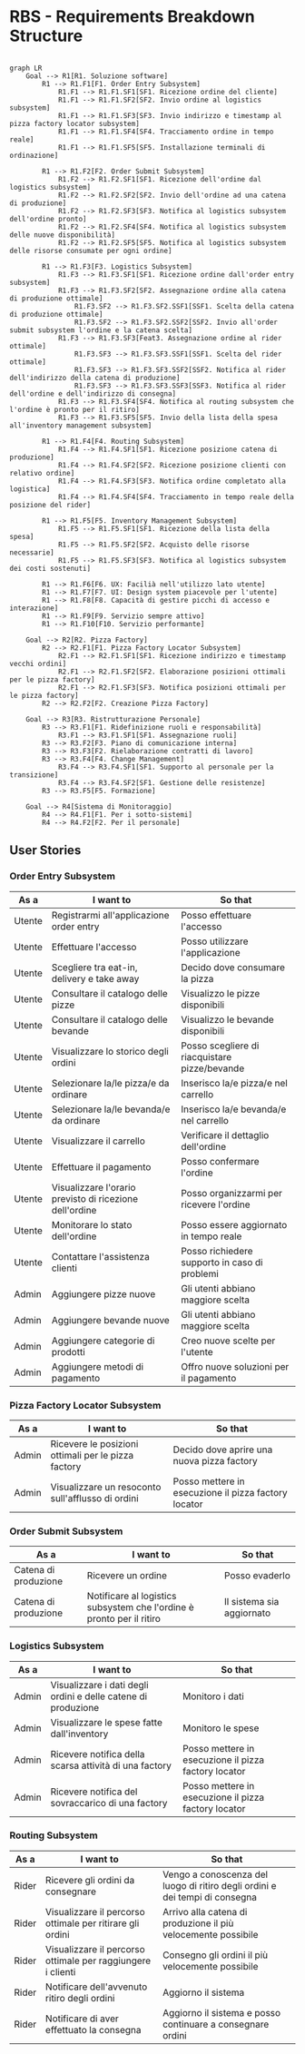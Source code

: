 # RBS - Requirements Breakdown Structure

```mermaid

graph LR
    Goal --> R1[R1. Soluzione software]
        R1 --> R1.F1[F1. Order Entry Subsystem]
            R1.F1 --> R1.F1.SF1[SF1. Ricezione ordine del cliente]
            R1.F1 --> R1.F1.SF2[SF2. Invio ordine al logistics subsystem]
            R1.F1 --> R1.F1.SF3[SF3. Invio indirizzo e timestamp al pizza factory locator subsystem]
            R1.F1 --> R1.F1.SF4[SF4. Tracciamento ordine in tempo reale]
            R1.F1 --> R1.F1.SF5[SF5. Installazione terminali di ordinazione]
            
        R1 --> R1.F2[F2. Order Submit Subsystem]
            R1.F2 --> R1.F2.SF1[SF1. Ricezione dell'ordine dal logistics subsystem]
            R1.F2 --> R1.F2.SF2[SF2. Invio dell'ordine ad una catena di produzione]
            R1.F2 --> R1.F2.SF3[SF3. Notifica al logistics subsystem dell'ordine pronto]
            R1.F2 --> R1.F2.SF4[SF4. Notifica al logistics subsystem delle nuove disponibilità]
            R1.F2 --> R1.F2.SF5[SF5. Notifica al logistics subsystem delle risorse consumate per ogni ordine]
            
        R1 --> R1.F3[F3. Logistics Subsystem]
            R1.F3 --> R1.F3.SF1[SF1. Ricezione ordine dall'order entry subsystem]
            R1.F3 --> R1.F3.SF2[SF2. Assegnazione ordine alla catena di produzione ottimale]
                R1.F3.SF2 --> R1.F3.SF2.SSF1[SSF1. Scelta della catena di produzione ottimale]
                R1.F3.SF2 --> R1.F3.SF2.SSF2[SSF2. Invio all'order submit subsystem l'ordine e la catena scelta]
            R1.F3 --> R1.F3.SF3[Feat3. Assegnazione ordine al rider ottimale]
                R1.F3.SF3 --> R1.F3.SF3.SSF1[SSF1. Scelta del rider ottimale]
                R1.F3.SF3 --> R1.F3.SF3.SSF2[SSF2. Notifica al rider dell'indirizzo della catena di produzione]
                R1.F3.SF3 --> R1.F3.SF3.SSF3[SSF3. Notifica al rider dell'ordine e dell'indirizzo di consegna]
            R1.F3 --> R1.F3.SF4[SF4. Notifica al routing subsystem che l'ordine è pronto per il ritiro]
            R1.F3 --> R1.F3.SF5[SF5. Invio della lista della spesa all'inventory management subsystem]
    
        R1 --> R1.F4[F4. Routing Subsystem]
            R1.F4 --> R1.F4.SF1[SF1. Ricezione posizione catena di produzione]
            R1.F4 --> R1.F4.SF2[SF2. Ricezione posizione clienti con relativo ordine]
            R1.F4 --> R1.F4.SF3[SF3. Notifica ordine completato alla logistica]
            R1.F4 --> R1.F4.SF4[SF4. Tracciamento in tempo reale della posizione del rider]
            
        R1 --> R1.F5[F5. Inventory Management Subsystem]
            R1.F5 --> R1.F5.SF1[SF1. Ricezione della lista della spesa]
            R1.F5 --> R1.F5.SF2[SF2. Acquisto delle risorse necessarie]
            R1.F5 --> R1.F5.SF3[SF3. Notifica al logistics subsystem dei costi sostenuti]

        R1 --> R1.F6[F6. UX: Facilià nell'utilizzo lato utente]
        R1 --> R1.F7[F7. UI: Design system piacevole per l'utente]
        R1 --> R1.F8[F8. Capacità di gestire picchi di accesso e interazione]
        R1 --> R1.F9[F9. Servizio sempre attivo]
        R1 --> R1.F10[F10. Servizio performante]
        
    Goal --> R2[R2. Pizza Factory]
        R2 --> R2.F1[F1. Pizza Factory Locator Subsystem]
            R2.F1 --> R2.F1.SF1[SF1. Ricezione indirizzo e timestamp vecchi ordini]
            R2.F1 --> R2.F1.SF2[SF2. Elaborazione posizioni ottimali per le pizza factory]
            R2.F1 --> R2.F1.SF3[SF3. Notifica posizioni ottimali per le pizza factory]
        R2 --> R2.F2[F2. Creazione Pizza Factory]

    Goal --> R3[R3. Ristrutturazione Personale]
        R3 --> R3.F1[F1. Ridefinizione ruoli e responsabilità]
            R3.F1 --> R3.F1.SF1[SF1. Assegnazione ruoli]
        R3 --> R3.F2[F3. Piano di comunicazione interna]
        R3 --> R3.F3[F2. Rielaborazione contratti di lavoro]
        R3 --> R3.F4[F4. Change Management]
            R3.F4 --> R3.F4.SF1[SF1. Supporto al personale per la transizione]
            R3.F4 --> R3.F4.SF2[SF1. Gestione delle resistenze]
        R3 --> R3.F5[F5. Formazione]
        
    Goal --> R4[Sistema di Monitoraggio]
        R4 --> R4.F1[F1. Per i sotto-sistemi]
        R4 --> R4.F2[F2. Per il personale]

```

## User Stories

### Order Entry Subsystem
| As a   | I want to                                               | So that                                       |
|--------|---------------------------------------------------------|-----------------------------------------------|
| Utente | Registrarmi all'applicazione order entry                | Posso effettuare l'accesso                    |
| Utente | Effettuare l'accesso                                    | Posso utilizzare l'applicazione               |
| Utente | Scegliere tra eat-in, delivery e take away              | Decido dove consumare la pizza                |
| Utente | Consultare il catalogo delle pizze                      | Visualizzo le pizze disponibili               |
| Utente | Consultare il catalogo delle bevande                    | Visualizzo le bevande disponibili             |
| Utente | Visualizzare lo storico degli ordini                    | Posso scegliere di riacquistare pizze/bevande |
| Utente | Selezionare la/le pizza/e da ordinare                   | Inserisco la/e pizza/e nel carrello           |
| Utente | Selezionare la/le bevanda/e da ordinare                 | Inserisco la/e bevanda/e nel carrello         |
| Utente | Visualizzare il carrello                                | Verificare il dettaglio dell'ordine           |
| Utente | Effettuare il pagamento                                 | Posso confermare l'ordine                     |
| Utente | Visualizzare l'orario previsto di ricezione dell'ordine | Posso organizzarmi per ricevere l'ordine      |
| Utente | Monitorare lo stato dell'ordine                         | Posso essere aggiornato in tempo reale        |
| Utente | Contattare l'assistenza clienti                         | Posso richiedere supporto in caso di problemi |
| Admin  | Aggiungere pizze nuove                                  | Gli utenti abbiano maggiore scelta            |
| Admin  | Aggiungere bevande nuove                                | Gli utenti abbiano maggiore scelta            |
| Admin  | Aggiungere categorie di prodotti                        | Creo nuove scelte per l'utente                |
| Admin  | Aggiungere metodi di pagamento                          | Offro nuove soluzioni per il pagamento        |

### Pizza Factory Locator Subsystem
| As a    | I want to                                              | So that                                              |
|---------|--------------------------------------------------------|------------------------------------------------------|
| Admin   | Ricevere le posizioni ottimali per le pizza factory    | Decido dove aprire una nuova pizza factory           |
| Admin   | Visualizzare un resoconto sull'afflusso di ordini      | Posso mettere in esecuzione il pizza factory locator |

### Order Submit Subsystem
| As a                 | I want to                                                             | So that                   |
|----------------------|-----------------------------------------------------------------------|---------------------------|
| Catena di produzione | Ricevere un ordine                                                    | Posso evaderlo            |
| Catena di produzione | Notificare al logistics subsystem che l'ordine è pronto per il ritiro | Il sistema sia aggiornato |

### Logistics Subsystem
| As a    | I want to                                                     | So that                                              |
|---------|---------------------------------------------------------------|------------------------------------------------------|
| Admin   | Visualizzare i dati degli ordini e delle catene di produzione | Monitoro i dati                                      |
| Admin   | Visualizzare le spese fatte dall'inventory                    | Monitoro le spese                                    |
| Admin   | Ricevere notifica della scarsa attività di una factory        | Posso mettere in esecuzione il pizza factory locator |     
| Admin   | Ricevere notifica del sovraccarico di una factory             | Posso mettere in esecuzione il pizza factory locator |

### Routing Subsystem
| As a  | I want to                                                   | So that                                                                     |
|-------|-------------------------------------------------------------|-----------------------------------------------------------------------------|
| Rider | Ricevere gli ordini da consegnare                           | Vengo a conoscenza del luogo di ritiro degli ordini e dei tempi di consegna |
| Rider | Visualizzare il percorso ottimale per ritirare gli ordini   | Arrivo alla catena di produzione il più velocemente possibile               |
| Rider | Visualizzare il percorso ottimale per raggiungere i clienti | Consegno gli ordini il più velocemente possibile                            |
| Rider | Notificare dell'avvenuto ritiro degli ordini                | Aggiorno il sistema                                                         |                                                              |
| Rider | Notificare di aver effettuato la consegna                   | Aggiorno il sistema e posso continuare a consegnare ordini                  |
